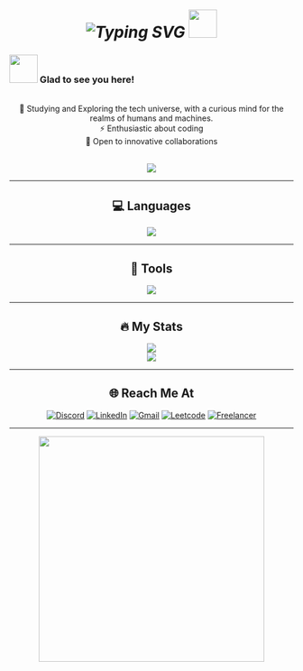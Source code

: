 _<h1 align="center">![Typing SVG](https://readme-typing-svg.demolab.com?font=Helvetica&size=35&pause=1000&color=F73EC4&background=FFFFFF00&center=true&width=435&lines=Hi+there+%F0%9F%91%8B%2C+I'm+Hafsah!;Welcome+to+my+profile+%E2%9D%A4%EF%B8%8F) <img src="https://media.giphy.com/media/mGcNjsfWAjY5AEZNw6/giphy.gif" width="50"></h1>_

### <img src="https://media.giphy.com/media/VgCDAzcKvsR6OM0uWg/giphy.gif" width="50"> Glad to see you here!

<div align="center">

<br>🔭 Studying and Exploring the tech universe, with a curious mind for the realms of humans and machines.<br>⚡ Enthusiastic about coding<br>🤝 Open to innovative collaborations<br>
<br>

![](https://visitcount.itsvg.in/api?id=Emeika&icon=0&color=1)

</div>

<hr>
<div align="center">
 <h2>💻 Languages</h2>
 
 ![](https://skillicons.dev/icons?i=py,cpp,c,rust,html,css)
</div>

<hr>

<div align="center">
 <h2>🧰 Tools</h2>
 
 ![](https://skillicons.dev/icons?i=github,git,vscode,visualstudio,unity,figma,xd,sqlite,wordpress,django)
</div>

<hr>

<div align="center">  
 <h2>🔥 My Stats</h2>

![](https://github-readme-streak-stats.herokuapp.com/?user=Emeika&theme=radical&hide_border=false)<br/>
![](https://github-readme-stats.vercel.app/api/top-langs/?username=Emeika&theme=radical&hide_border=false&include_all_commits=true&count_private=true&layout=compact)

<hr>

<h2>🌐 Reach Me At</h2>

[![Discord](https://img.shields.io/badge/Discord-5865F2?style=for-the-badge&logo=discord&logoColor=white)](https://discord.com/users/1071055162900230154)
[![LinkedIn](https://img.shields.io/badge/linkedin-%230077B5.svg?&style=for-the-badge&logo=linkedin&logoColor=white)](https://www.linkedin.com/in/hafsah-shahbaz-b1254a241/)
[![Gmail](https://img.shields.io/badge/gmail-%23D14836.svg?&style=for-the-badge&logo=gmail&logoColor=white)](mailto:shahbazhafsa2014@gmail.com.com?subject=Hello%20Hafsah,%20From%20Github)
[![Leetcode](https://img.shields.io/badge/-LeetCode-FFA116?style=for-the-badge&logo=LeetCode&logoColor=black)](https://leetcode.com/Hafsah01/)
[![Freelancer](https://img.shields.io/badge/-Freelancer-2F7FC1?style=for-the-badge&logo=Freelancer&logoColor=white)](https://www.freelancer.com/u/emika08?frm=emika08&sb=t)

<hr>

<img src='https://randommeme-five.vercel.app/' style="height: 400px;"/>

</div>
